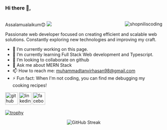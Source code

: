 ### Hi there 👋, 
</br> Assalamualaikum😊
![](https://i.ibb.co/R7L2pS1/github-banner.jpg)
<img align="right" src="https://komarev.com/ghpvc/?username=MuhammadTanvirHasan98&label=Profile%20views&color=0e75b6&style=flat" alt="shopniliscoding" />

Passionate web developer focused on creating efficient and scalable web solutions. Constantly exploring new technologies and improving my craft.

- 🔭 I’m currently working on this page. 
- 🌱 I’m currently learning Full Stack Web development and Typescript. 
- 👯 I’m looking to collaborate on github 
- 💬 Ask me about MERN Stack 
- 📫 How to reach me: muhammadtanvirhasan98@gmail.com 
- ⚡ Fun fact: When I'm not coding, you can find me debugging my cooking recipes! 


[<img src='https://cdn.jsdelivr.net/npm/simple-icons@3.0.1/icons/github.svg' alt='github' height='40'>](https://github.com/MuhammadTanvirHasan98)  [<img src='https://cdn.jsdelivr.net/npm/simple-icons@3.0.1/icons/linkedin.svg' alt='linkedin' height='40'>](https://www.linkedin.com/in/muhammadtanvirhasan98/)  [<img src='https://cdn.jsdelivr.net/npm/simple-icons@3.0.1/icons/facebook.svg' alt='facebook' height='40'>](https://www.facebook.com/MuhammadTanvirHasan1998)  

[![trophy](https://github-profile-trophy.vercel.app/?username=MuhammadTanvirHasan98)](https://github.com/ryo-ma/github-profile-trophy)


<p align="center" >
  <img src="https://streak-stats.demolab.com?user=MuhammadTanvirHasan98&theme=tokyonight" alt="GitHub Streak" />
</p>


